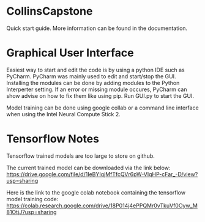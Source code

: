 # CollinsCapstone

Quick start guide. More information can be found in the documentation.

# Graphical User Interface 
Easiest way to start and edit the code is by using a python IDE such as PyCharm.
PyCharm was mainly used to edit and start/stop the GUI.
Installing the modules can be done by adding modules to the Python Interperter setting. If an error or missing module occures, PyCharm can show advise on how to fix them like using pip.
Run GUI.py to start the GUI.

Model training can be done using google collab or a command line interface when using the Intel Neural Compute Stick 2.

# Tensorflow Notes
Tensorflow trained models are too large to store on github.

The current trained model can be downloaded via the link below: https://drive.google.com/file/d/1IeBYIqjMfTfcQVr6pW-VIqHP-cFar_-D/view?usp=sharing

Here is the link to the google colab notebook containing the tensorflow model training code: https://colab.research.google.com/drive/18P014j4ePPQMr0vTkuVf0Oyw_M81OtjJ?usp=sharing
